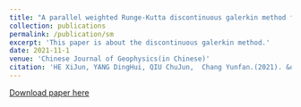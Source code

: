 ```yaml
---
title: "A parallel weighted Runge-Kutta discontinuous galerkin method for solving acousitc wave equations in 3D D'Alembert media on unstructured meshes"
collection: publications
permalink: /publication/sm
excerpt: 'This paper is about the discontinuous galerkin method.'
date: 2021-11-1
venue: 'Chinese Journal of Geophysics(in Chinese)'
citation: 'HE XiJun, YANG DingHui, QIU ChuJun,  Chang Yunfan.(2021). &quot; <i>Chinese Journal of Geophysics(in Chinese)</i>. 64(3): 876-895.'
---
```


[Download paper here](https://github.com/changyf98/changyf98.github.io/raw/master/files/dalembert.pdf)


